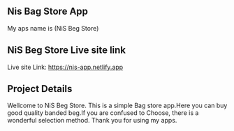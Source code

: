 ## Nis Bag Store App
My aps name is (NiS Beg Store)

## NiS Beg Store Live site link
Live site Link: https://nis-app.netlify.app

## Project Details
Wellcome to NiS Beg Store. This is a simple Bag store app.Here you can buy good quality banded beg.If you are confused to Choose, there is a wonderful selection method. Thank you for using my apps.
